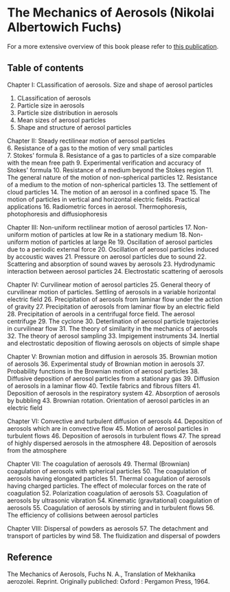 # The Mechanics of Aerosols (Nikolai Albertowich Fuchs)


For a more extensive overview of this book please refer to [this publication](https://doi.org/10.1063/1.3047354).

## Table of contents

Chapter I: CLassification of aerosols. Size and shape of aerosol particles
1. CLassification of aerosols
2. Particle size in aerosols
3. Particle size distribution in aerosols
4. Mean sizes of aerosol particles
5. Shape and structure of aerosol particles

Chapter II: Steady rectilinear motion of aerosol particles\
6. Resistance of a gas to the motion of very small particles\
7. Stokes' formula
8. Resistance of a gas to particles of a size comparable with the mean free path
9. Experimental verification and accuracy of Stokes' formula
10. Resistance of a medium beyond the Stokes region
11. The general nature of the motion of non-spherical particles 
12. Resistance of a medium to the motion of non-spherical particles
13. The settlement of cloud particles
14. The motion of an aerosol in a confined space
15. The motion of particles in vertical and horizontal electric fields. Practical applications
16. Radiometric forces in aerosol. Thermophoresis, photophoresis and diffusiophoresis

Chapter III: Non-uniform rectilinear motion of aerosol particles
17. Non-uniform motion of particles at low Re in a stationary medium
18. Non-uniform motion of particles at large Re
19. Oscillation of aerosol particles due to a periodic external force
20. Oscillation of aerosol particles induced by accoustic waves
21. Pressure on aerosol particles due to sound
22. Scattering and absorption of sound waves by aerosols
23. Hydrodynamic interaction between aerosol particles
24. Electrostatic scattering of aerosols

Chapter IV: Curvilinear motion of aerosol particles
25. General theory of curvilinear motion of particles. Settling of aerosols in a variable horizontal electric field
26. Precipitation of aerosols from laminar flow under the action of gravity
27. Precipitation of aerosols from laminar flow by an electric field
28. Precipitation of aerools in a centrifugal force field. The aerosol centrifuge
29. The cyclone
30. Deterlination of aerosol particle trajectories in curvilinear flow
31. The theory of similarity in the mechanics of aerosols
32. The theory of aerosol sampling
33. Impigement instruments
34. Inertial and electrostatic deposition of flowing aerosols on objects of simple shape

Chapter V: Brownian motion and diffusion in aerosols
35. Brownian motion of aerosols
36. Experimental study of Brownian motion in aerosols
37. Probability functions in the Brownian motion of aerosol particles
38. Diffusive deposition of aerosol particles from a stationary gas
39. Diffusion of aerosols in a laminar flow
40. Textile fabrics and fibrous filters
41. Deposition of aerosols in the respiratory system
42. Absorption of aerosols by bubbling
43. Brownian rotation. Orientation of aerosol particles in an electric field

Chapter VI: Convective and turbulent diffusion of aerosols
44. Deposition of aerosols which are in convective flow
45. Motion of aerosol particles in turbulent flows
46. Deposition of aerosols in turbulent flows
47. The spread of highly dispersed aerosols in the atmosphere
48. Deposition of aerosols from the atmosphere

Chapter VII: The coagulation of aerosols
49. Thermal (Brownian) coagulation of aerosols with spherical particles
50. The coagulation of aerosols having elongated particles
51. Thermal coagulation of aerosols having charged particles. The effect of molecular forces on the rate of coagulation
52. Polarization coagulation of aerosols
53. Coagulation of aerosols by ultrasonic vibration
54. Kinematic (gravitational) coagulation of aerosols
55. Coagulation of aerosols by stirring and in turbulent flows
56. The efficiency of collisions between aerosol particles

Chapter VIII: Dispersal of powders as aerosols
57. The detachment and transport of particles by wind
58. The fluidization and dispersal of powders


## Reference
The Mechanics of Aerosols, Fuchs N. A., Translation of Mekhanika aerozolei. Reprint. Originally publiched: Oxford : Pergamon Press, 1964.
